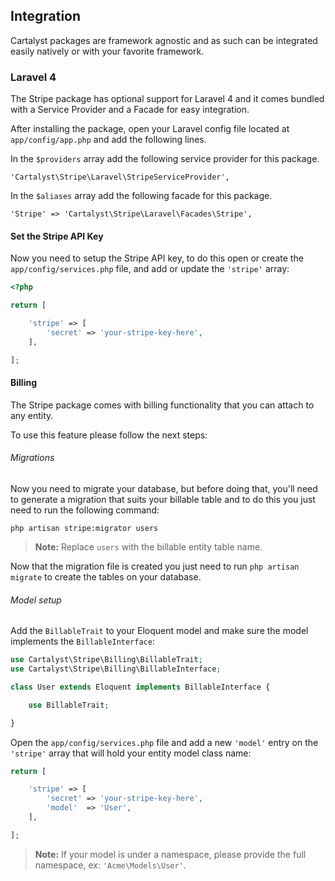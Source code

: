 ## Integration

Cartalyst packages are framework agnostic and as such can be integrated easily natively or with your favorite framework.

### Laravel 4

The Stripe package has optional support for Laravel 4 and it comes bundled with a Service Provider and a Facade for easy integration.

After installing the package, open your Laravel config file located at `app/config/app.php` and add the following lines.

In the `$providers` array add the following service provider for this package.

	'Cartalyst\Stripe\Laravel\StripeServiceProvider',

In the `$aliases` array add the following facade for this package.

	'Stripe' => 'Cartalyst\Stripe\Laravel\Facades\Stripe',

#### Set the Stripe API Key

Now you need to setup the Stripe API key, to do this open or create the `app/config/services.php` file, and add or update the `'stripe'` array:

```php
<?php

return [

	'stripe' => [
		'secret' => 'your-stripe-key-here',
	],

];
```

#### Billing

The Stripe package comes with billing functionality that you can attach to any entity.

To use this feature please follow the next steps:

###### Migrations

Now you need to migrate your database, but before doing that, you'll need to generate a migration that suits your billable table and to do this you just need to run the following command:

	php artisan stripe:migrator users

> **Note:** Replace `users` with the billable entity table name.

Now that the migration file is created you just need to run `php artisan migrate` to create the tables on your database.

###### Model setup

Add the `BillableTrait` to your Eloquent model and make sure the model implements the `BillableInterface`:

```php
use Cartalyst\Stripe\Billing\BillableTrait;
use Cartalyst\Stripe\Billing\BillableInterface;

class User extends Eloquent implements BillableInterface {

	use BillableTrait;

}
```

Open the `app/config/services.php` file and add a new `'model'` entry on the `'stripe'` array that will hold your entity model class name:

```php
return [

	'stripe' => [
		'secret' => 'your-stripe-key-here',
		'model'  => 'User',
	],

];
```

> **Note:** If your model is under a namespace, please provide the full namespace, ex: `'Acme\Models\User'`.
